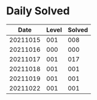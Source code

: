 # Daily Solved

|Date    |Level |Solved|
|--------|------|------|
|20211015|   001|   008|
|20211016|   000|   000|
|20211017|   001|   017|
|20211018|   001|   001|
|20211019|   001|   001|
|20211022|   001|   001|
